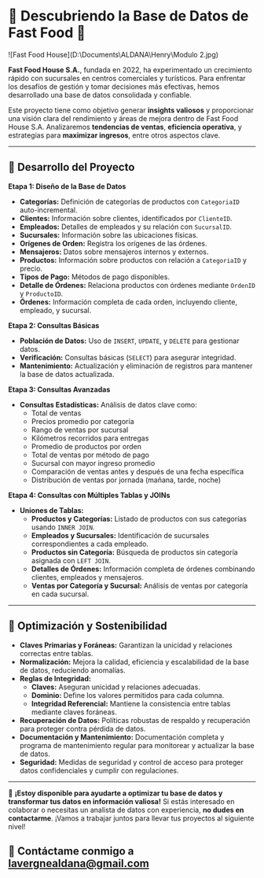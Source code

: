 # 🍔 Descubriendo la Base de Datos de Fast Food 🍟

![Fast Food House](D:\Documents\ALDANA\Henry\Modulo 2.jpg)

**Fast Food House S.A.**, fundada en 2022, ha experimentado un crecimiento rápido con sucursales en centros comerciales y turísticos. Para enfrentar los desafíos de gestión y tomar decisiones más efectivas, hemos desarrollado una base de datos consolidada y confiable.

Este proyecto tiene como objetivo generar **insights valiosos** y proporcionar una visión clara del rendimiento y áreas de mejora dentro de Fast Food House S.A. Analizaremos **tendencias de ventas**, **eficiencia operativa**, y estrategias para **maximizar ingresos**, entre otros aspectos clave.

---

## 🚀 Desarrollo del Proyecto

**Etapa 1: Diseño de la Base de Datos**
- **Categorías:** Definición de categorías de productos con `CategoriaID` auto-incremental.
- **Clientes:** Información sobre clientes, identificados por `ClienteID`.
- **Empleados:** Detalles de empleados y su relación con `SucursalID`.
- **Sucursales:** Información sobre las ubicaciones físicas.
- **Orígenes de Orden:** Registra los orígenes de las órdenes.
- **Mensajeros:** Datos sobre mensajeros internos y externos.
- **Productos:** Información sobre productos con relación a `CategoriaID` y precio.
- **Tipos de Pago:** Métodos de pago disponibles.
- **Detalle de Órdenes:** Relaciona productos con órdenes mediante `OrdenID` y `ProductoID`.
- **Órdenes:** Información completa de cada orden, incluyendo cliente, empleado, y sucursal.

**Etapa 2: Consultas Básicas**
- **Población de Datos:** Uso de `INSERT`, `UPDATE`, y `DELETE` para gestionar datos.
- **Verificación:** Consultas básicas (`SELECT`) para asegurar integridad.
- **Mantenimiento:** Actualización y eliminación de registros para mantener la base de datos actualizada.

**Etapa 3: Consultas Avanzadas**
- **Consultas Estadísticas:** Análisis de datos clave como:
  - Total de ventas
  - Precios promedio por categoría
  - Rango de ventas por sucursal
  - Kilómetros recorridos para entregas
  - Promedio de productos por orden
  - Total de ventas por método de pago
  - Sucursal con mayor ingreso promedio
  - Comparación de ventas antes y después de una fecha específica
  - Distribución de ventas por jornada (mañana, tarde, noche)

**Etapa 4: Consultas con Múltiples Tablas y JOINs**
- **Uniones de Tablas:**
  - **Productos y Categorías:** Listado de productos con sus categorías usando `INNER JOIN`.
  - **Empleados y Sucursales:** Identificación de sucursales correspondientes a cada empleado.
  - **Productos sin Categoría:** Búsqueda de productos sin categoría asignada con `LEFT JOIN`.
  - **Detalles de Órdenes:** Información completa de órdenes combinando clientes, empleados y mensajeros.
  - **Ventas por Categoría y Sucursal:** Análisis de ventas por categoría en cada sucursal.

---

## 🌟 Optimización y Sostenibilidad

- **Claves Primarias y Foráneas:** Garantizan la unicidad y relaciones correctas entre tablas.
- **Normalización:** Mejora la calidad, eficiencia y escalabilidad de la base de datos, reduciendo anomalías.
- **Reglas de Integridad:**
  - **Claves:** Aseguran unicidad y relaciones adecuadas.
  - **Dominio:** Define los valores permitidos para cada columna.
  - **Integridad Referencial:** Mantiene la consistencia entre tablas mediante claves foráneas.
- **Recuperación de Datos:** Políticas robustas de respaldo y recuperación para proteger contra pérdida de datos.
- **Documentación y Mantenimiento:** Documentación completa y programa de mantenimiento regular para monitorear y actualizar la base de datos.
- **Seguridad:** Medidas de seguridad y control de acceso para proteger datos confidenciales y cumplir con regulaciones.

---

🚀 **¡Estoy disponible para ayudarte a optimizar tu base de datos y transformar tus datos en información valiosa!** Si estás interesado en colaborar o necesitas un analista de datos con experiencia, **no dudes en contactarme**. ¡Vamos a trabajar juntos para llevar tus proyectos al siguiente nivel!

##  📧 **Contáctame conmigo a lavergnealdana@gmail.com**

